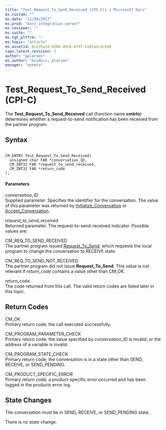 ```yaml
---
title: "Test_Request_To_Send_Received (CPI-C)1 | Microsoft Docs"
ms.custom: ""
ms.date: "11/30/2017"
ms.prod: "host-integration-server"
ms.reviewer: ""
ms.suite: ""
ms.tgt_pltfrm: ""
ms.topic: "article"
ms.assetid: 6ce35a2d-838b-49c6-879f-e102adc9c0d8
caps.latest.revision: 3
author: "gplarsen"
ms.author: "hisdocs; plarsen"
manager: "anneta"
---
```

# Test_Request_To_Send_Received (CPI-C)
The **Test_Request_To_Send_Received** call (function name **cmtrts**) determines whether a request-to-send notification has been received from the partner program.  
  
## Syntax  
  
```  
  
CM_ENTRY Test_Request_To_Send_Received(   
  unsigned char FAR *conversation_ID,    
  CM_INT32 FAR *request_to_send_received,    
  CM_INT32 FAR *return_code              
);  
```  
  
#### Parameters  
 *conversation_ID*  
 Supplied parameter. Specifies the identifier for the conversation. The value of this parameter was returned by [Initialize_Conversation](../core/initialize-conversation-cpi-c-1.md) or [Accept_Conversation](../core/accept-conversation-cpi-c-2.md).  
  
 *request_to_send_received*  
 Returned parameter. The request-to-send-received indicator. Possible values are:  
  
 CM_REQ_TO_SEND_RECEIVED  
 The partner program issued [Request_To_Send](../core/request-to-send-cpi-c-1.md), which requests the local program to change the conversation to RECEIVE state.  
  
 CM_REQ_TO_SEND_NOT_RECEIVED  
 The partner program did not issue **Request_To_Send**. This value is not relevant if *return_code* contains a value other than CM_OK.  
  
 *return_code*  
 The code returned from this call. The valid return codes are listed later in this topic.  
  
## Return Codes  
 CM_OK  
 Primary return code; the call executed successfully.  
  
 CM_PROGRAM_PARAMETER_CHECK  
 Primary return code; the value specified by *conversation_ID* is invalid, or the address of a variable is invalid.  
  
 CM_PROGRAM_STATE_CHECK  
 Primary return code; the conversation is in a state other than SEND, RECEIVE, or SEND_PENDING.  
  
 CM_PRODUCT_SPECIFIC_ERROR  
 Primary return code; a product-specific error occurred and has been logged in the products error log.  
  
## State Changes  
 The conversation must be in SEND, RECEIVE, or SEND_PENDING state.  
  
 There is no state change.